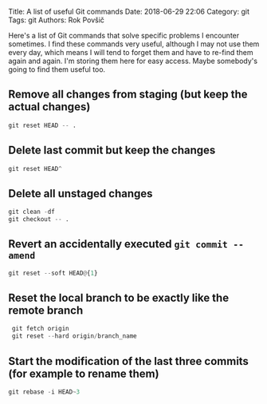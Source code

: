 Title: A list of useful Git commands
Date: 2018-06-29 22:06
Category: git
Tags: git
Authors: Rok Povšič

Here's a list of Git commands that solve specific problems I encounter sometimes. I find these commands very useful, although I may not use them every day, which means I will tend to forget them and have to re-find them again and again. I'm storing them here for easy access. Maybe somebody's going to find them useful too.

<!-- PELICAN_END_SUMMARY -->

## Remove all changes from staging (but keep the actual changes)
```python
git reset HEAD -- .
```

## Delete last commit but keep the changes
```python
git reset HEAD^
```

## Delete all unstaged changes
```python
git clean -df
git checkout -- .
```

## Revert an accidentally executed `git commit --amend`
```python
git reset --soft HEAD@{1}
```

## Reset the local branch to be exactly like the remote branch

```python
 git fetch origin
 git reset --hard origin/branch_name
```

## Start the modification of the last three commits (for example to rename them) 
```python
git rebase -i HEAD~3
```
